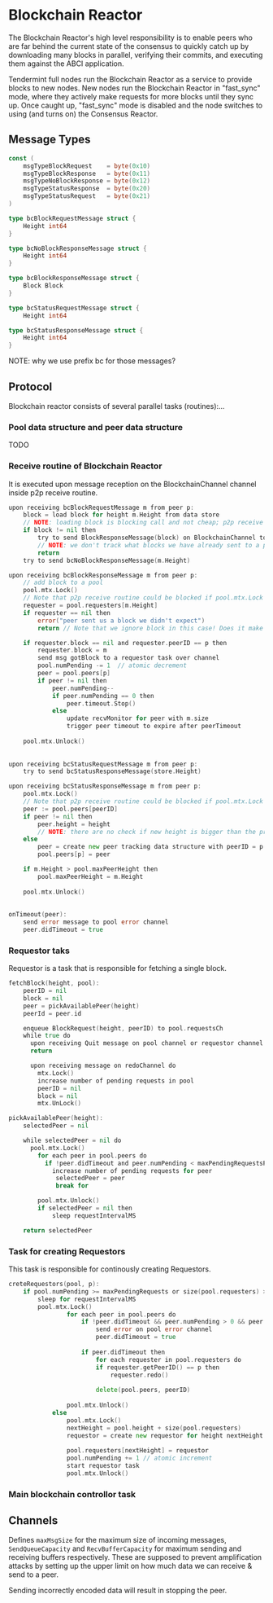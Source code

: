 # Blockchain Reactor

The Blockchain Reactor's high level responsibility is to enable peers who are
far behind the current state of the consensus to quickly catch up by downloading
many blocks in parallel, verifying their commits, and executing them against the
ABCI application.

Tendermint full nodes run the Blockchain Reactor as a service to provide blocks
to new nodes. New nodes run the Blockchain Reactor in "fast_sync" mode,
where they actively make requests for more blocks until they sync up.
Once caught up, "fast_sync" mode is disabled and the node switches to
using (and turns on) the Consensus Reactor.

## Message Types

```go
const (
    msgTypeBlockRequest    = byte(0x10)
    msgTypeBlockResponse   = byte(0x11)
    msgTypeNoBlockResponse = byte(0x12)
    msgTypeStatusResponse  = byte(0x20)
    msgTypeStatusRequest   = byte(0x21)
)
```

```go
type bcBlockRequestMessage struct {
    Height int64
}

type bcNoBlockResponseMessage struct {
    Height int64
}

type bcBlockResponseMessage struct {
    Block Block
}

type bcStatusRequestMessage struct {
    Height int64

type bcStatusResponseMessage struct {
    Height int64
}
```
NOTE: why we use prefix bc for those messages?

## Protocol

Blockchain reactor consists of several parallel tasks (routines):...

### Pool data structure and peer data structure
TODO

### Receive routine of Blockchain Reactor

It is executed upon message reception on the BlockchainChannel channel inside p2p receive routine. 

```go
upon receiving bcBlockRequestMessage m from peer p:
	block = load block for height m.Height from data store 
	// NOTE: loading block is blocking call and not cheap; p2p receive routine is blocked while this code is executed
	if block != nil then
		try to send BlockResponseMessage(block) on BlockchainChannel to p  
		// NOTE: we don't track what blocks we have already sent to a peer so faulty peer can aks us old the time for the same block
		return
	try to send bcNoBlockResponseMessage(m.Height)

upon receiving bcBlockResponseMessage m from peer p:
	// add block to a pool
	pool.mtx.Lock()
	// Note that p2p receive routine could be blocked if pool.mtx.Lock is taken at this point!
	requester = pool.requesters[m.Height]
	if requester == nil then
		error("peer sent us a block we didn't expect")
		return // Note that we ignore block in this case! Does it make sense as block might be valid!

	if requester.block == nil and requester.peerID == p then
		requester.block = m
		send msg gotBlock to a requestor task over channel
		pool.numPending -= 1  // atomic decrement
		peer = pool.peers[p]
		if peer != nil then
			peer.numPending--
			if peer.numPending == 0 then
				peer.timeout.Stop()
			else
				update recvMonitor for peer with m.size
				trigger peer timeout to expire after peerTimeout
    
	pool.mtx.Unlock()
		
		
upon receiving bcStatusRequestMessage m from peer p:
	try to send bcStatusResponseMessage(store.Height)

upon receiving bcStatusResponseMessage m from peer p:
	pool.mtx.Lock()
	// Note that p2p receive routine could be blocked if pool.mtx.Lock is taken at this point!	
	peer := pool.peers[peerID]
	if peer != nil then
		peer.height = height    
		// NOTE: there are no check if new height is bigger than the previous one. If messages arrived out of order we might actually reset height
	else
		peer = create new peer tracking data structure with peerID = p and height = m.Height
		pool.peers[p] = peer

	if m.Height > pool.maxPeerHeight then
		pool.maxPeerHeight = m.Height
    
	pool.mtx.Unlock()
		
		
onTimeout(peer):
	send error message to pool error channel
	peer.didTimeout = true

```

### Requestor taks

Requestor is a task that is responsible for fetching a single block.   

```go
fetchBlock(height, pool):
    peerID = nil
    block = nil
    peer = pickAvailablePeer(height)
	peerId = peer.id

	enqueue BlockRequest(height, peerID) to pool.requestsCh
	while true do
	  upon receiving Quit message on pool channel or requestor channel do
	  return

	  upon receiving message on redoChannel do
	    mtx.Lock()
	    increase number of pending requests in pool
	    peerID = nil
	    block = nil
	    mtx.UnLock()

pickAvailablePeer(height):
	selectedPeer = nil

	while selectedPeer = nil do
	  pool.mtx.Lock()
		for each peer in pool.peers do
		  if !peer.didTimeout and peer.numPending < maxPendingRequestsPerPeer and peer.height >= height then
		    increase number of pending requests for peer
		     selectedPeer = peer
		     break for

		pool.mtx.Unlock()
		if selectedPeer = nil then
			sleep requestIntervalMS

	return selectedPeer
```

### Task for creating Requestors

This task is responsible for continously creating Requestors.
```go
creteRequestors(pool, p):
    if pool.numPending >= maxPendingRequests or size(pool.requesters) >= maxTotalRequesters then
        sleep for requestIntervalMS
        pool.mtx.Lock()
                for each peer in pool.peers do
                    if !peer.didTimeout && peer.numPending > 0 && peer.curRate < minRecvRate then
                        send error on pool error channel
                        peer.didTimeout = true
    
                    if peer.didTimeout then
                        for each requester in pool.requesters do
                        if requester.getPeerID() == p then
                            requester.redo()
    
                        delete(pool.peers, peerID)
    
                pool.mtx.Unlock()
            else
                pool.mtx.Lock()
                nextHeight = pool.height + size(pool.requesters)
                requestor = create new requestor for height nextHeight
    
                pool.requesters[nextHeight] = requestor
                pool.numPending += 1 // atomic increment
                start requestor task
                pool.mtx.Unlock()
```
  

### Main blockchain controllor task 

 
                
## Channels

Defines `maxMsgSize` for the maximum size of incoming messages,
`SendQueueCapacity` and `RecvBufferCapacity` for maximum sending and
receiving buffers respectively. These are supposed to prevent amplification
attacks by setting up the upper limit on how much data we can receive & send to
a peer.

Sending incorrectly encoded data will result in stopping the peer.
